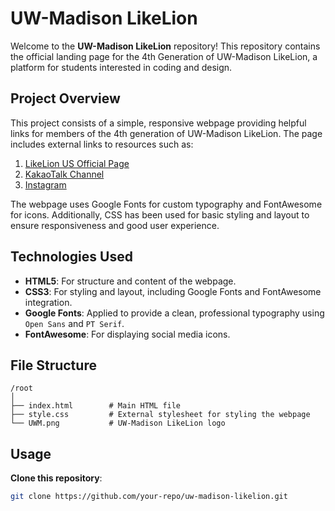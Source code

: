 # UW-Madison LikeLion

Welcome to the **UW-Madison LikeLion** repository! This repository contains the official landing page for the 4th Generation of UW-Madison LikeLion, a platform for students interested in coding and design.

## Project Overview

This project consists of a simple, responsive webpage providing helpful links for members of the 4th generation of UW-Madison LikeLion. The page includes external links to resources such as:

1. [LikeLion US Official Page](https://likelion.notion.site/4-LIKELION-US-552687a3b09b4a67a477266832135401)
2. [KakaoTalk Channel](https://pf.kakao.com/_xcvPhn)
3. [Instagram](https://www.instagram.com/likelion_wisconsin)

The webpage uses Google Fonts for custom typography and FontAwesome for icons. Additionally, CSS has been used for basic styling and layout to ensure responsiveness and good user experience.

## Technologies Used

- **HTML5**: For structure and content of the webpage.
- **CSS3**: For styling and layout, including Google Fonts and FontAwesome integration.
- **Google Fonts**: Applied to provide a clean, professional typography using `Open Sans` and `PT Serif`.
- **FontAwesome**: For displaying social media icons.

## File Structure

```
/root
│
├── index.html        # Main HTML file
├── style.css         # External stylesheet for styling the webpage
└── UWM.png           # UW-Madison LikeLion logo
```

## Usage

**Clone this repository**:
   ```bash
   git clone https://github.com/your-repo/uw-madison-likelion.git
   ```


